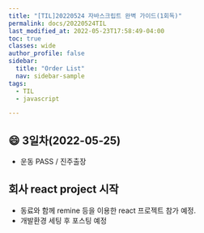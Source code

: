 ```yaml
---
title: "[TIL]20220524 자바스크립트 완벽 가이드(1회독)"
permalink: docs/20220524TIL
last_modified_at: 2022-05-23T17:58:49-04:00
toc: true
classes: wide
author_profile: false
sidebar:
  title: "Order List"
  nav: sidebar-sample
tags:
  - TIL
  - javascript

---
```


## :smile: 3일차(2022-05-25)

- 운동 PASS / 진주출장

## 회사 react project 시작

- 동료와 함께 remine 등을 이용한 react 프로젝트 참가 예정.
- 개발환경 세팅 후 포스팅 예정